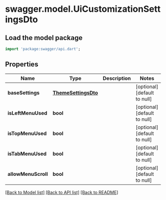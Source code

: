 # swagger.model.UiCustomizationSettingsDto

## Load the model package
```dart
import 'package:swagger/api.dart';
```

## Properties
Name | Type | Description | Notes
------------ | ------------- | ------------- | -------------
**baseSettings** | [**ThemeSettingsDto**](ThemeSettingsDto.md) |  | [optional] [default to null]
**isLeftMenuUsed** | **bool** |  | [optional] [default to null]
**isTopMenuUsed** | **bool** |  | [optional] [default to null]
**isTabMenuUsed** | **bool** |  | [optional] [default to null]
**allowMenuScroll** | **bool** |  | [optional] [default to null]

[[Back to Model list]](../README.md#documentation-for-models) [[Back to API list]](../README.md#documentation-for-api-endpoints) [[Back to README]](../README.md)


